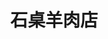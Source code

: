 ---
title: "石桌羊肉店"
description: "石桌羊肉店"
layout: shop
keywords:
  - 美食競賽
  - 台灣美食
  - 美食精選
datePublished: "2025-06-30"
dateModified: "2025-07-02"
city: "嘉義縣"
district: "竹崎鄉"
address: "嘉義縣竹崎鄉中和村石棹21之39號"
phone: "052562506"
geo: "23.472616480362042, 120.69662092781182"
google_map: "https://maps.app.goo.gl/bM6oijU6BwvzL9Gr7"
footinder: "https://footinder.com.tw/%E5%98%89%E7%BE%A9%E7%B8%A3%E7%AB%B9%E5%B4%8E%E9%84%89/128986/"
official: "https://www.facebook.com/Alishanmutton/"
award:
  - name: "500盤"
    year: "2024"
    entries:
      - dishes:
          - "羊肉爐"

---